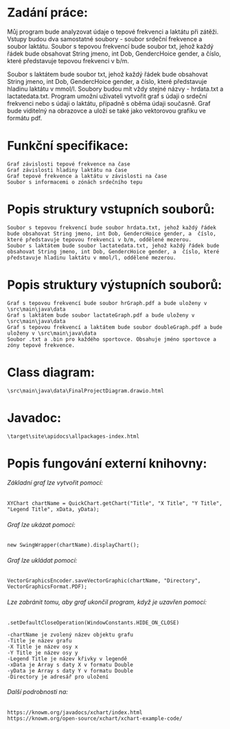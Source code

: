 # Zadání práce:

Můj program bude analyzovat údaje o tepové frekvenci a laktátu při zátěži. 
Vstupy budou dva samostatné soubory - soubor srdeční frekvence a soubor laktátu. 
Soubor s tepovou frekvencí bude soubor txt, jehož každý řádek bude obsahovat String jmeno, int Dob, GendercHoice gender, a  číslo, které představuje tepovou frekvenci v b/m.  

Soubor s laktátem bude soubor txt, jehož každý řádek bude obsahovat String jmeno, int Dob, GendercHoice gender, a  číslo, které představuje hladinu laktátu v mmol/l. 
Soubory budou mít vždy stejné názvy - hrdata.txt a lactatedata.txt.
Program umožní uživateli vytvořit graf s údaji o srdeční frekvenci nebo s údaji o laktátu, případně s oběma údaji současně. 
Graf bude viditelný na obrazovce a uloží se také jako vektorovou grafiku ve formátu pdf.


# Funkční specifikace:

	Graf závislosti tepové frekvence na čase
	Graf závislosti hladiny laktátu na čase
	Graf tepové frekvence a laktátu v závislosti na čase
	Soubor s informacemi o zónách srdečního tepu


# Popis struktury vstupních souborů:

	Soubor s tepovou frekvencí bude soubor hrdata.txt, jehož každý řádek bude obsahovat String jmeno, int Dob, GendercHoice gender, a  číslo, které představuje tepovou frekvenci v b/m, oddělené mezerou.
	Soubor s laktátem bude soubor lactatedata.txt, jehož každý řádek bude obsahovat String jmeno, int Dob, GendercHoice gender, a  číslo, které představuje hladinu laktátu v mmol/l, oddělené mezerou.


# Popis struktury výstupních souborů:

	Graf s tepovou frekvencí bude soubor hrGraph.pdf a bude uloženy v \src\main\java\data
	Graf s laktátem bude soubor lactateGraph.pdf a bude uloženy v \src\main\java\data
	Graf s tepovou frekvencí a laktátem bude soubor doubleGraph.pdf a bude uloženy v \src\main\java\data
	Soubor .txt a .bin pro každého sportovce. Obsahuje jméno sportovce a zóny tepové frekvence.


# Class diagram:

	\src\main\java\data\FinalProjectDiagram.drawio.html

# Javadoc:
	
	\target\site\apidocs\allpackages-index.html


# Popis fungování externí knihovny:
	
###### Základní graf lze vytvořit pomocí:

```
XYChart chartName = QuickChart.getChart("Title", "X Title", "Y Title", "Legend Title", xData, yData);
```	

###### Graf lze ukázat pomocí:

```
new SwingWrapper(chartName).displayChart();
```

###### Graf lze ukládat pomocí:
	
```
VectorGraphicsEncoder.saveVectorGraphic(chartName, "Directory", VectorGraphicsFormat.PDF);
```

###### Lze zabránit tomu, aby graf ukončil program, když je uzavřen pomocí:

```
.setDefaultCloseOperation(WindowConstants.HIDE_ON_CLOSE)
```

	-chartName je zvolený název objektu grafu
	-Title je název grafu
	-X Title je název osy x
	-Y Title je název osy y
	-Legend Title je název křivky v legendě
	-xData je Array s daty X v formatu Double
	-yData je Array s daty Y v formatu Double
	-Directory je adresář pro uložení 


###### Další podrobnosti na: 
	https://knowm.org/javadocs/xchart/index.html 
	https://knowm.org/open-source/xchart/xchart-example-code/
